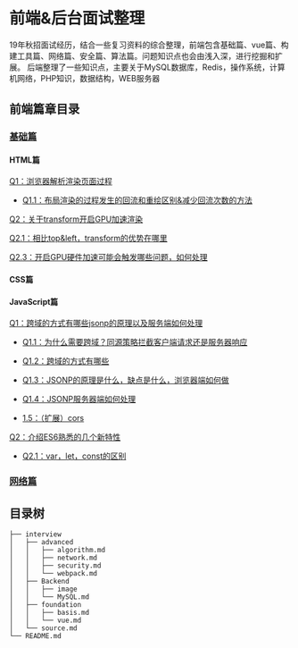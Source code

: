 # 前端&后台面试整理

19年秋招面试经历，结合一些复习资料的综合整理，前端包含基础篇、vue篇、构建工具篇、网络篇、安全篇、算法篇。问题知识点也会由浅入深，进行挖掘和扩展。
后端整理了一些知识点，主要关于MySQL数据库，Redis，操作系统，计算机网络，PHP知识，数据结构，WEB服务器
## 前端篇章目录

### [基础篇](https://github.com/okaychen/FE-Interview-Questions/blob/master/interview/foundation/basis.md)

#### HTML篇

[Q1：浏览器解析渲染页面过程](https://github.com/okaychen/FE-Interview-Questions/blob/master/interview/foundation/basis.md#q1浏览器解析渲染页面过程)

- [Q1.1：布局渲染的过程发生的回流和重绘区别&减少回流次数的方法](https://github.com/okaychen/FE-Interview-Questions/blob/master/interview/foundation/basis.md#q11布局渲染的过程发生的回流和重绘区别减少回流次数的方法)

[Q2：关于transform开启GPU加速渲染](https://github.com/okaychen/FE-Interview-Questions/blob/master/interview/foundation/basis.md#q2关于transform开启gpu加速渲染)

[Q2.1：相比top&left，transform的优势在哪里](https://github.com/okaychen/FE-Interview-Questions/blob/master/interview/foundation/basis.md#q21相比toplefttransform的优势在哪里)

[Q2.3：开启GPU硬件加速可能会触发哪些问题，如何处理](https://github.com/okaychen/FE-Interview-Questions/blob/master/interview/foundation/basis.md#q23开启gpu硬件加速可能会触发哪些问题如何处理)
<!-- break -->
#### CSS篇

<!-- break -->
#### JavaScript篇 
[Q1：跨域的方式有哪些jsonp的原理以及服务端如何处理](https://github.com/okaychen/FE-Interview-Questions/blob/master/interview/foundation/basis.md#q1跨域的方式有哪些jsonp的原理以及服务端如何处理)

- [Q1.1：为什么需要跨域？同源策略拦截客户端请求还是服务器响应](https://github.com/okaychen/FE-Interview-Questions/blob/master/interview/foundation/basis.md#q11为什么需要跨域同源策略拦截客户端请求还是服务器响应)

- [Q1.2：跨域的方式有哪些](https://github.com/okaychen/FE-Interview-Questions/blob/master/interview/foundation/basis.md#q12跨域的方式有哪些)

- [Q1.3：JSONP的原理是什么，缺点是什么，浏览器端如何做](https://github.com/okaychen/FE-Interview-Questions/blob/master/interview/foundation/basis.md#q13jsonp的原理是什么缺点是什么浏览器端如何做)

- [Q1.4：JSONP服务器端如何处理](https://github.com/okaychen/FE-Interview-Questions/blob/master/interview/foundation/basis.md#q14jsonp服务器端如何处理)

- [1.5：（扩展）cors](https://github.com/okaychen/FE-Interview-Questions/blob/master/interview/foundation/basis.md#15扩展cors)

[Q2：介绍ES6熟悉的几个新特性](https://github.com/okaychen/FE-Interview-Questions/blob/master/interview/foundation/basis.md#q2介绍es6熟悉的几个新特性)

- [Q2.1：var，let，const的区别](https://github.com/okaychen/FE-Interview-Questions/blob/master/interview/foundation/basis.md#q21varletconst的区别)

<!-- break -->
### [网络篇](https://github.com/okaychen/FE-Interview-Questions/blob/master/interview/advanced/network.md)


## 目录树
```
├── interview
│   ├── advanced
│   │   ├── algorithm.md
│   │   ├── network.md
│   │   ├── security.md
│   │   └── webpack.md
│   ├── Backend
│   │   ├── image
│   │   └── MySQL.md
│   ├── foundation
│   │   ├── basis.md
│   │   └── vue.md
│   └── source.md
└── README.md

```
